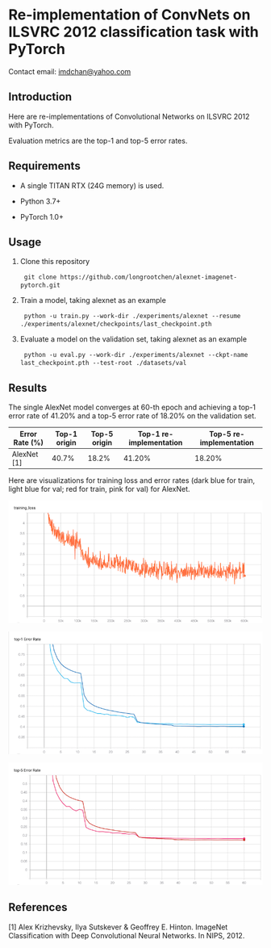 # Re-implementation of ConvNets on ILSVRC 2012 classification task with PyTorch

Contact email: imdchan@yahoo.com

## Introduction

Here are re-implementations of Convolutional Networks on ILSVRC 2012 with PyTorch.

Evaluation metrics are the top-1 and top-5 error rates.

## Requirements

- A single TITAN RTX (24G memory) is used.

- Python 3.7+

- PyTorch 1.0+

## Usage

1. Clone this repository

        git clone https://github.com/longrootchen/alexnet-imagenet-pytorch.git

2. Train a model, taking alexnet as an example

        python -u train.py --work-dir ./experiments/alexnet --resume ./experiments/alexnet/checkpoints/last_checkpoint.pth

3. Evaluate a model on the validation set, taking alexnet as an example

        python -u eval.py --work-dir ./experiments/alexnet --ckpt-name last_checkpoint.pth --test-root ./datasets/val
        
## Results

The single AlexNet model converges at 60-th epoch and achieving a top-1 error rate of 41.20% and a top-5 error rate of 18.20% on the validation set.

| Error Rate (%) | Top-1 origin | Top-5 origin | Top-1 re-implementation | Top-5 re-implementation |
| ----- | ----- | ----- | ----- | ----- |
| AlexNet [1] | 40.7%  | 18.2% | 41.20% | 18.20% |

Here are visualizations for training loss and error rates (dark blue for train, light blue for val; red for train, pink for val) for AlexNet.

![Training loss](https://github.com/longrootchen/alexnet-imagenet-pytorch/blob/master/images/training_loss.png)

![Top-1 error](https://github.com/longrootchen/alexnet-imagenet-pytorch/blob/master/images/top1_error.png)

![Top-5 error](https://github.com/longrootchen/alexnet-imagenet-pytorch/blob/master/images/top5_error.png)

## References

[1] Alex Krizhevsky, Ilya Sutskever & Geoffrey E. Hinton. ImageNet Classification with Deep Convolutional Neural Networks. In NIPS, 2012.
